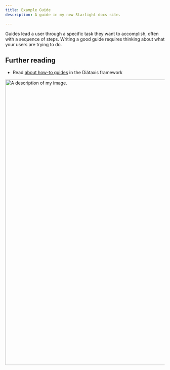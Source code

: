 ```yaml
---
title: Example Guide
description: A guide in my new Starlight docs site.

---
```


Guides lead a user through a specific task they want to accomplish, often with a sequence of steps.
Writing a good guide requires thinking about what your users are trying to do.

## Further reading

- Read [about how-to guides](https://diataxis.fr/how-to-guides/) in the Diátaxis framework



<img
  src="img/ddd.png"
  width="1000"
  height="900"
  decoding="async"
  loading="lazy"
  alt="A description of my image."
/>
